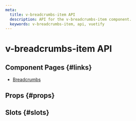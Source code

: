 ```yaml
---
meta:
  title: v-breadcrumbs-item API
  description: API for the v-breadcrumbs-item component.
  keywords: v-breadcrumbs-item, api, vuetify
---
```


# v-breadcrumbs-item API

<entry-ad />

## Component Pages {#links}

- [Breadcrumbs](components/breadcrumbs)

## Props {#props}

<api-section name="v-breadcrumbs-item" section="props" />

## Slots {#slots}

<api-section name="v-breadcrumbs-item" section="slots" />

<backmatter />
